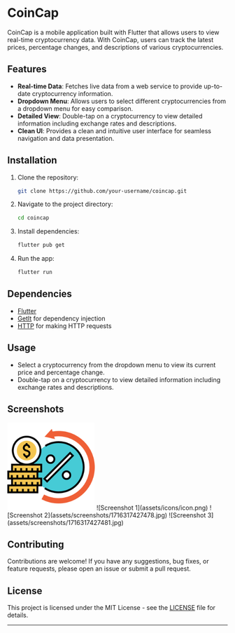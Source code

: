 # CoinCap

CoinCap is a mobile application built with Flutter that allows users to view real-time cryptocurrency data. With CoinCap, users can track the latest prices, percentage changes, and descriptions of various cryptocurrencies.

## Features

- **Real-time Data**: Fetches live data from a web service to provide up-to-date cryptocurrency information.
- **Dropdown Menu**: Allows users to select different cryptocurrencies from a dropdown menu for easy comparison.
- **Detailed View**: Double-tap on a cryptocurrency to view detailed information including exchange rates and descriptions.
- **Clean UI**: Provides a clean and intuitive user interface for seamless navigation and data presentation.

## Installation

1. Clone the repository:

   ```bash
   git clone https://github.com/your-username/coincap.git
   ```

2. Navigate to the project directory:

   ```bash
   cd coincap
   ```

3. Install dependencies:

   ```bash
   flutter pub get
   ```

4. Run the app:

   ```bash
   flutter run
   ```

## Dependencies

- [Flutter](https://flutter.dev/)
- [GetIt](https://pub.dev/packages/get_it) for dependency injection
- [HTTP](https://pub.dev/packages/http) for making HTTP requests

## Usage

- Select a cryptocurrency from the dropdown menu to view its current price and percentage change.
- Double-tap on a cryptocurrency to view detailed information including exchange rates and descriptions.

## Screenshots
<img src="assets/icons/icon.png" alt="drawing" width="200"/>
![Screenshot 1](assets/icons/icon.png)
![Screenshot 2](assets/screenshots/1716317427478.jpg)
![Screenshot 3](assets/screenshots/1716317427481.jpg)

## Contributing

Contributions are welcome! If you have any suggestions, bug fixes, or feature requests, please open an issue or submit a pull request.

## License

This project is licensed under the MIT License - see the [LICENSE](LICENSE) file for details.

---

